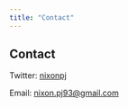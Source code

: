 ```yaml
---
title: "Contact"
---
```


## Contact

Twitter: [nixonpj](https://x.com/nixonpj)

Email: [nixon.pj93@gmail.com](mailto:ynixon.pj93@gmail.com)
